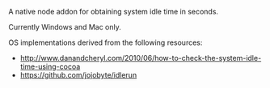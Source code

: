A native node addon for obtaining system idle time in seconds.

Currently Windows and Mac only.

OS implementations derived from the following resources:

* http://www.danandcheryl.com/2010/06/how-to-check-the-system-idle-time-using-cocoa
* https://github.com/jojobyte/idlerun

